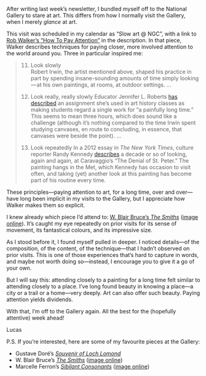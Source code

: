 After writing last week’s newsletter, I bundled myself off to the National Gallery to stare at art. This differs from how I normally visit the Gallery, when I merely _glance_ at art.

This visit was scheduled in my calendar as “Slow art @ NGC”, with a link to [Rob Walker’s “How To Pay Attention”](https://medium.com/re-form/how-to-pay-attention-4751adb53cb6) in the description. In that piece, Walker describes techniques for paying closer, more involved attention to the world around you. Three in particular inspired me:

> 11. Look slowly  
> Robert Irwin, the artist mentioned above, shaped his practice in part by spending insane-sounding amounts of time simply looking — at his own paintings, at rooms, at outdoor settings. …
> 
> 12. Look really, really slowly
> Educator Jennifer L. Roberts [has described](http://harvardmagazine.com/2013/11/the-power-of-patience) an assignment she’s used in art history classes as making students regard a single work for “a painfully long time.” This seems to mean three hours, which does sound like a challenge (although it’s nothing compared to the time Irwin spent studying canvases, en route to concluding, in essence, that canvases were beside the point). …
> 
> 13. Look repeatedly
> In a 2012 essay in *The New York Times*, culture reporter Randy Kennedy [describes](http://www.nytimes.com/2012/06/08/arts/design/caravaggio-denial-of-st-peter-met-museum-of-art.html?pagewanted=all) a decade or so of looking, again and again, at Caravaggio’s “The Denial of St. Peter.” The painting hangs in the Met, which Kennedy has occasion to visit often, and taking (yet) another look at this painting has become part of his routine every time.

These principles—paying attention to art, for a long time, over and over—have long been implicit in my visits to the Gallery, but I appreciate how Walker makes them so explicit.

I knew already which piece I’d attend to: [W. Blair Bruce’s _The Smiths_](https://www.gallery.ca/collection/artwork/the-smiths) ([image online](https://jamanetwork.com/data/journals/jama/930543/jaj140027fa.png)). It’s caught my eye repeatedly on prior visits for its sense of movement, its fantastical colours, and its impressive size.

As I stood before it, I found myself pulled in deeper. I noticed details—of the composition, of the content, of the technique—that I hadn’t observed on prior visits. This is one of those experiences that’s hard to capture in words, and maybe not worth doing so—instead, I encourage you to give it a go of your own.

But I will say this: attending closely to a painting for a long time felt similar to attending closely to a place. I’ve long found beauty in knowing a place—a city or a trail or a home—very deeply. Art can also offer such beauty. Paying attention yields dividends.

With that, I’m off to the Gallery again. All the best for the (hopefully attentive) week ahead!

Lucas

P.S. If you’re interested, here are some of my favourite pieces at the Gallery:

* Gustave Doré’s [_Souvenir of Loch Lomond_](https://www.gallery.ca/magazine/your-collection/your-collection-recent-european-arrivals-at-the-ngc)
* W. Blair Bruce’s [_The Smiths_](https://www.gallery.ca/collection/artwork/the-smiths) ([image online](https://jamanetwork.com/data/journals/jama/930543/jaj140027fa.png))
* Marcelle Ferron’s [_Sibilant Consonants_](https://www.gallery.ca/collection/artwork/sibilant-consonants) ([image online](https://scontent-iad3-1.cdninstagram.com/vp/ae82e6e4f4a66010cd5bd3f9d59e91c3/5CDAC6CF/t51.2885-15/e35/39498704_322014718532816_2080823358974328832_n.jpg?_nc_ht=scontent-iad3-1.cdninstagram.com))